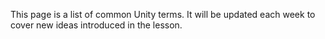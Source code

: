 This page is a list of common Unity terms.  It will be updated each week to cover new ideas introduced in the lesson.
